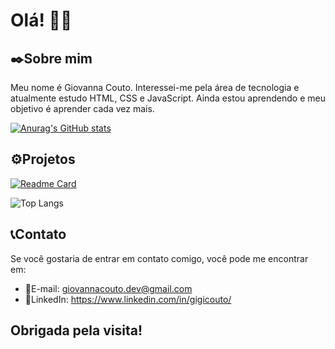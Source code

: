 # Olá! 🖖🏻

## ✒️Sobre mim

Meu nome é Giovanna Couto. Interessei-me pela área de tecnologia e atualmente estudo HTML, CSS e JavaScript. Ainda estou aprendendo e meu objetivo é aprender cada vez mais.

[![Anurag's GitHub stats](https://github-readme-stats.vercel.app/api?username=gigicouto&show_icons=true&theme=codeSTACKr)](https://github.com/gigicouto)

## ⚙️Projetos

[![Readme Card](https://github-readme-stats.vercel.app/api/pin/?username=gigicouto&repo=clone_tiktok&theme=dark)](https://github.com/gigicouto/TikTok-Project-Ebac)

![Top Langs](https://github-readme-stats.vercel.app/api/top-langs/?username=gigicouto&layout=compact)

## 📞Contato

Se você gostaria de entrar em contato comigo, você pode me encontrar em:

- 📧E-mail: giovannacouto.dev@gmail.com
- 👔LinkedIn: https://www.linkedin.com/in/gigicouto/

## Obrigada pela visita!
